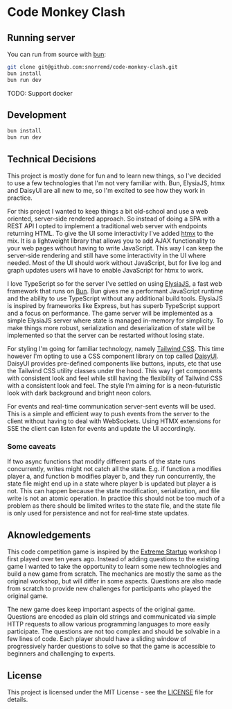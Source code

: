 # Code Monkey Clash

## Running server

You can run from source with [bun](https://bun.sh):

```sh
git clone git@github.com:snorremd/code-monkey-clash.git
bun install
bun run dev
```

TODO: Support docker

## Development

```sh
bun install
bun run dev
```

## Technical Decisions

This project is mostly done for fun and to learn new things, so I've decided to use a few technologies that I'm not very familiar with.
Bun, ElysiaJS, htmx and DaisyUI are all new to me, so I'm excited to see how they work in practice.

For this project I wanted to keep things a bit old-school and use a web oriented, server-side rendered approach.
So instead of doing a SPA with a REST API I opted to implement a traditional web server with endpoints returning HTML.
To give the UI some interactivity I've added [htmx](https://htmx.org/) to the mix.
It is a lightweight library that allows you to add AJAX functionality to your web pages without having to write JavaScript.
This way I can keep the server-side rendering and still have some interactivity in the UI where needed.
Most of the UI should work without JavaScript, but for live log and graph updates users will have to enable JavaScript for htmx to work.

I love TypeScript so for the server I've settled on using [ElysiaJS](https://elysiajs.com/), a fast web framework that runs on [Bun](https://bun.sh).
Bun gives me a performant JavaScript runtime and the ability to use TypeScript without any additional build tools.
ElysiaJS is inspired by frameworks like Express, but has superb TypeScript support and a focus on performance.
The game server will be implemented as a simple ElysiaJS server where state is managed in-memory for simplicity.
To make things more robust, serialization and deserialization of state will be implemented so that the server can be restarted without losing state.

For styling I'm going for familiar technology, namely [Tailwind CSS](https://tailwindcss.com/).
This time however I'm opting to use a CSS component library on top called [DaisyUI](https://daisyui.com/).
DaisyUI provides pre-defined components like buttons, inputs, etc that use the Tailwind CSS utility classes under the hood.
This way I get components with consistent look and feel while still having the flexibility of Tailwind CSS with a consistent look and feel.
The style I'm aiming for is a neon-futuristic look with dark background and bright neon colors.

For events and real-time communication server-sent events will be used.
This is a simple and efficient way to push events from the server to the client without having to deal with WebSockets.
Using HTMX extensions for SSE the client can listen for events and update the UI accordingly.

### Some caveats

If two async functions that modify different parts of the state runs concurrently, writes might not catch all the state.
E.g. if function a modifies player a, and function b modifies player b, and they run concurrently, the state file might end up in a state where player b is updated but player a is not.
This can happen because the state modification, serialization, and file write is not an atomic operation.
In practice this should not be too much of a problem as there should be limited writes to the state file, and the state file is only used for persistence and not for real-time state updates.

## Aknowledgements

This code competition game is inspired by the [Extreme Startup](https://github.com/rchatley/extreme_startup) workshop I first played over ten years ago.
Instead of adding questions to the existing game I wanted to take the opportunity to learn some new technologies and build a new game from scratch.
The mechanics are mostly the same as the original workshop, but will differ in some aspects.
Questions are also made from scratch to provide new challenges for participants who played the original game.

The new game does keep important aspects of the original game.
Questions are encoded as plain old strings and communicated via simple HTTP requests to allow various programming languages to more easily participate.
The questions are not too complex and should be solvable in a few lines of code.
Each player should have a sliding window of progressively harder questions to solve so that the game is accessible to beginners and challenging to experts.


## License

This project is licensed under the MIT License - see the [LICENSE](LICENSE) file for details.